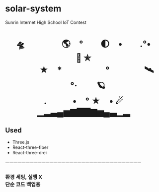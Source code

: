 # solar-system
Sunrin Internet High School IoT Contest

<div align="center"><h1>
🛸　　　 　🌎　°　　🌓　•　　.°•　　　🚀 ✯<br>
　　　★　*　　　　　°　　　　🛰 　°·　　   🪐<br>
.　　　•　° ★　•  ☄<br>
▁▂▃▄▅▆▇▇▆▅▄▃▁▂</h1></div>


<h2>Used</h2>
<ul><li>Three.js</li>
  <li>React-three-fiber</li>
<li>React-three-drei</li>
</ul>

ㅡㅡㅡㅡㅡㅡㅡㅡㅡㅡㅡㅡㅡㅡㅡㅡㅡㅡㅡㅡㅡㅡㅡㅡㅡㅡㅡㅡㅡㅡㅡㅡㅡㅡ

<h3>환경 세팅, 실행 X<br>단순 코드 백업용</h3>
